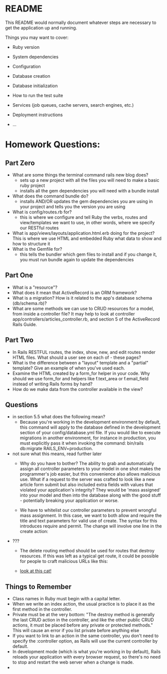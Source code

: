 # README

This README would normally document whatever steps are necessary to get the
application up and running.

Things you may want to cover:

* Ruby version

* System dependencies

* Configuration

* Database creation

* Database initialization

* How to run the test suite

* Services (job queues, cache servers, search engines, etc.)

* Deployment instructions

* ...


# Homework Questions:

## Part Zero
- What are some things the terminal command rails new blog does?
  - sets up a new project with all the files you will need to make a basic ruby project
  - installs all the gem dependencies you will need with a bundle install
- What does the command bundle do?
  - installs AND/OR updates the gem dependencies you are using in your project and tells you the version you are using
- What is config/routes.rb for?
  - this is where we configure and tell Ruby the verbs, routes and view/templates we want to use, in other words, where we specify our RESTful routes
- What is app/views/layouts/application.html.erb doing for the project?
  This is where we use HTML and embedded Ruby what data to show and how to structure it
- What is the Gemfile for?
  - this tells the bundler which gem files to install and if you change it, you must run bundle again to update the dependencies

## Part One
- What is a "resource"?
- What does it mean that ActiveRecord is an ORM framework?
- What is a migration? How is it related to the app's database schema (db/schema.rb)?
- What are some methods we can use to CRUD resources for a model, from inside a controller file? It may help to look at controller app/controllers/articles_controller.rb, and section 5 of the ActiveRecord Rails Guide.

## Part Two
- In Rails RESTFUL routes, the index, show, new, and edit routes render HTML files. What should a user see on each of - these pages?
- What is the difference between a "layout" template and a "partial" template? Give an example of when you've used each.
- Examine the HTML created by a form_for helper in your code. Why should we use form_for and helpers like f.text_area or f.email_field instead of writing Rails forms by hand?
- How do we make data from the controller available in the view?

## Questions
- in section 5.5 what does the following mean?
  - Because you're working in the development environment by default, this command will apply to the database defined in the development section of your config/database.yml file. If you would like to execute migrations in another environment, for instance in production, you must explicitly pass it when invoking the command: bin/rails db:migrate RAILS_ENV=production.
- not sure what this means, read further later
  - Why do you have to bother? The ability to grab and automatically assign all controller parameters to your model in one shot makes the programmer's job easier, but this convenience also allows malicious use. What if a request to the server was crafted to look like a new article form submit but also included extra fields with values that violated your application's integrity? They would be 'mass assigned' into your model and then into the database along with the good stuff - potentially breaking your application or worse.

  - We have to whitelist our controller parameters to prevent wrongful mass assignment. In this case, we want to both allow and require the title and text parameters for valid use of create. The syntax for this introduces require and permit. The change will involve one line in the create action:
- ???
  - The delete routing method should be used for routes that destroy resources. If this was left as a typical get route, it could be possible for people to craft malicious URLs like this:

  - <a href='http://example.com/articles/1/destroy'>look at this cat!</a>


## Things to Remember
- Class names in Ruby must begin with a capital letter.
- When we write an index action, the usual practice is to place it as the first method in the controller.
- Private must be at the very bottom: "The destroy method is generally the last CRUD action in the controller, and like the other public CRUD actions, it must be placed before any private or protected methods." This will cause an error if you list private before anything else
- If you want to link to an action in the same controller, you don't need to specify the :controller option, as Rails will use the current controller by default.
- In development mode (which is what you're working in by default), Rails reloads your application with every browser request, so there's no need to stop and restart the web server when a change is made.
-
